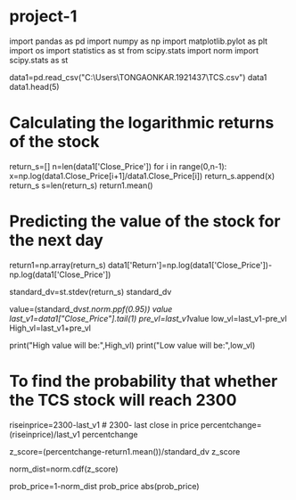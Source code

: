 # project-1

import pandas as pd
import numpy as np
import matplotlib.pylot as plt
import os
import statistics as st
from scipy.stats import norm
import scipy.stats as st



data1=pd.read_csv("C:\\Users\\TONGAONKAR.1921437\\TCS.csv")
data1
data1.head(5)


# Calculating the logarithmic returns of the stock
return_s=[]
n=len(data1['Close_Price'])
for i in range(0,n-1):
    x=np.log(data1.Close_Price[i+1]/data1.Close_Price[i])
    return_s.append(x)
return_s
s=len(return_s)
return1.mean()

# Predicting the value of the stock for the next day
return1=np.array(return_s)
data1['Return']=np.log(data1['Close_Price'])-np.log(data1['Close_Price'])

standard_dv=st.stdev(return_s)
standard_dv

value=(standard_dv*st.norm.ppf(0.95))
value
last_v1=data1["Close_Price"].tail(1)
pre_vl=last_v1*value
low_vl=last_v1-pre_vl
High_vl=last_v1+pre_vl

print("High value will be:",High_vl)
print("Low value will be:",low_vl)


# To find the probability  that whether the TCS stock will reach 2300
riseinprice=2300-last_v1       # 2300- last close in price
percentchange=(riseinprice)/last_v1
percentchange

z_score=(percentchange-return1.mean())/standard_dv
z_score

norm_dist=norm.cdf(z_score)

prob_price=1-norm_dist
prob_price
abs(prob_price)

